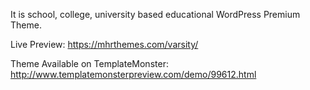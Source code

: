 It is school, college, university based educational WordPress Premium Theme. 

Live Preview: https://mhrthemes.com/varsity/

Theme Available on TemplateMonster: http://www.templatemonsterpreview.com/demo/99612.html
